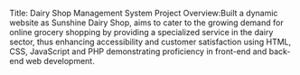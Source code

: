 Title: Dairy Shop Management System
Project Overview:Built a dynamic website as Sunshine Dairy Shop, aims to cater to the growing demand for online grocery shopping by providing a specialized service in the dairy sector, thus enhancing accessibility and customer satisfaction using HTML, CSS, JavaScript and PHP demonstrating proficiency in front-end and back-end web development.                              
